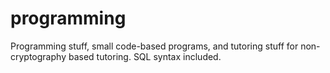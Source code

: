 # programming

Programming stuff, small code-based programs, and tutoring stuff for non-cryptography based tutoring. SQL syntax included.
